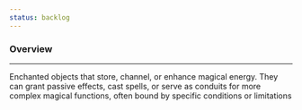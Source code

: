 ```yaml
---
status: backlog
---
```

### Overview  
---  
Enchanted objects that store, channel, or enhance magical energy. They can grant passive effects, cast spells, or serve as conduits for more complex magical functions, often bound by specific conditions or limitations